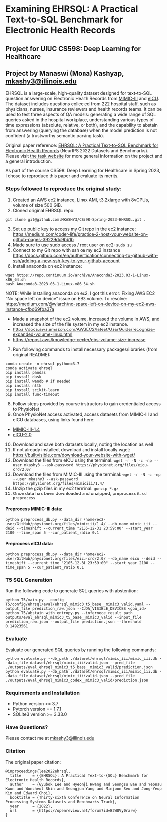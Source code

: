 # Examining EHRSQL: A Practical Text-to-SQL Benchmark for Electronic Health Records
## Project for UIUC CS598: Deep Learning for Healthcare
## Project by Manaswi (Mona) Kashyap, mkashy3@illinois.edu

EHRSQL is a large-scale, high-quality dataset designed for text-to-SQL question answering on Electronic Health Records from [MIMIC-III](https://physionet.org/content/mimiciii/1.4/) and [eICU](https://physionet.org/content/eicu-crd/2.0/). The dataset includes questions collected from 222 hospital staff, such as physicians, nurses, insurance reviewers and health records teams. It can be used to test three aspects of QA models: generating a wide range of SQL queries asked in the hospital workplace, understanding various types of time expressions (absolute, relative, or both), and the capability to abstain from answering (querying the database) when the model prediction is not confident (a trustworthy semantic parsing task).

Original paper reference: [EHRSQL: A Practical Text-to-SQL Benchmark for Electronic Health Records](https://arxiv.org/abs/2301.07695) (NeurIPS 2022 Datasets and Benchmarks). Please visit [the task website](https://glee4810.github.io/EHRSQL) for more general information on the project and a general introduction.

As part of the course CS598: Deep Learning for Healthcare in Spring 2023, I chose to reproduce this paper and evaluate its merits. 

### Steps followed to reproduce the original study: 
1) Created an AWS ec2 instance, Linux AMI, t3.2xlarge with 8vCPUs, volume of size 500 GiB. 
2) Cloned original EHRSQL repo:
 
 ```git clone git@github.com:MKASHY3/CS598-Spring-2023-EHRSQL.git . ```

3) Set up public key to access my Git repo in the ec2 instance: 
https://medium.com/coder-life/practice-2-host-your-website-on-github-pages-39229dc9bb1b
4) Made sure to use sudo access / root user on ec2: ```sudo su```
5) Connect to my Git repo with ssh on my ec2 instance 
https://docs.github.com/en/authentication/connecting-to-github-with-ssh/adding-a-new-ssh-key-to-your-github-account 
6) Install anaconda on ec2 instance:

```
wget https://repo.continuum.io/archive/Anaconda3-2023.03-1-Linux-x86_64.sh
bash Anaconda3-2023.03-1-Linux-x86_64.sh
```

NOTE: While installing anaconda on ec2, I got this error: Fixing AWS EC2 “No space left on device” issue on EBS volume. To resolve:
https://medium.com/@wlarch/no-space-left-on-device-on-my-ec2-aws-instance-cfbd69fba37a
  - Made a snapshot of the ec2 volume, increased the volume in AWS, and increased the size of the file system in my ec2 instance.
  - https://docs.aws.amazon.com/AWSEC2/latest/UserGuide/recognize-expanded-volume-linux.html
  - https://repost.aws/knowledge-center/ebs-volume-size-increase  

7) Run following commands to install necessary packages/libraries (from original README):
```
conda create -n ehrsql python=3.7
conda activate ehrsql
pip install pandas
pip install dask
pip install wandb # if needed
pip install nltk
pip install scikit-learn
pip install func-timeout
```

8) Follow steps provided by course instructors to gain credentialed access to PhysioNet
9) Once PhysioNet access activated, access datasets from MIMIC-III and eICU databases, using links found here:
  - [MIMIC-III-1.4](https://physionet.org/content/mimiciii/1.4/) 
  - [eICU-2.0](https://physionet.org/content/eicu-crd/2.0/)
10) Download and save both datasets locally, noting the location as well
11) If not already installed, download and install locally wget: https://builtvisible.com/download-your-website-with-wget/ 
12) Download the files from eICU using the terminal: 
```wget -r -N -c -np --user mkashy3 --ask-password https://physionet.org/files/eicu-crd/2.0/```
13) Download the files from MIMIC-III using the terminal: 
```wget -r -N -c -np --user mkashy3 --ask-password https://physionet.org/files/mimiciii/1.4/```
14) Unzip the gzip files in my ec2 terminal: 
```gunzip *.gz```
15) Once data has been downloaded and unzipped, preprocess it:
```cd preprocess```

#### Preprocess MIMIC-III data: 
```
python preprocess_db.py --data_dir /home/ec2-user/GitHub/physionet.org/files/mimiciii/1.4/ --db_name mimic_iii --deid --timeshift --current_time "2105-12-31 23:59:00" --start_year 2100 --time_span 5 --cur_patient_ratio 0.1
```

#### Preprocess eICU data: 
```
python preprocess_db.py --data_dir /home/ec2-user/GitHub/physionet.org/files/eicu-crd/2.0/ --db_name eicu --deid --timeshift --current_time "2105-12-31 23:59:00" --start_year 2100 --time_span 5 --cur_patient_ratio 0.1
```

### T5 SQL Generation

Run the following code to generate SQL queries with abstention: 
```
python T5/main.py --config T5/config/ehrsql/eval/ehrsql_mimic3_t5_base__mimic3_valid.yaml --output_file prediction_raw.json --CUDA_VISIBLE_DEVICES <gpu_id>
python T5/abstain_with_entropy.py --infernece_result_path outputs/eval_ehrsql_mimic3_t5_base__mimic3_valid --input_file prediction_raw.json --output_file prediction.json --threshold 0.14923561
```

### Evaluate 

Evaluate our generated SQL queries by running the following commands:
```
python evaluate.py --db_path ./dataset/ehrsql/mimic_iii/mimic_iii.db --data_file dataset/ehrsql/mimic_iii/valid.json --pred_file ./outputs/eval_ehrsql_mimic3_t5_base__mimic3_valid/prediction.json
python evaluate.py --db_path ./dataset/ehrsql/mimic_iii/mimic_iii.db --data_file dataset/ehrsql/mimic_iii/valid.json --pred_file ./outputs/eval_ehrsql_mimic3_codex__mimic3_valid/prediction.json
```


###  Requirements and Installation
- Python version >= 3.7
- Pytorch version == 1.7.1
- SQLite3 version >= 3.33.0

###  Have Questions?

Please contact me at mkashy3@illinois.edu




### Citation

The original paper citation:

```
@inproceedings{lee2022ehrsql,
  title     = {{EHRSQL}: A Practical Text-to-{SQL} Benchmark for Electronic Health Records},
  author    = {Gyubok Lee and Hyeonji Hwang and Seongsu Bae and Yeonsu Kwon and Woncheol Shin and Seongjun Yang and Minjoon Seo and Jong-Yeup Kim and Edward Choi},
  booktitle = {Thirty-sixth Conference on Neural Information Processing Systems Datasets and Benchmarks Track},
  year      = {2022},
  url       = {https://openreview.net/forum?id=B2W8Vy0rarw}
}
```
